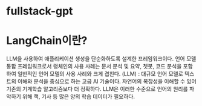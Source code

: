 # fullstack-gpt

# LangChain이란?
LLM을 사용하여 애플리케이션 생성을 단순화하도록 설계한 프레임워크이다.
언어 모델 통합 프레임워크로서 랭체인의 사용 사례는 문서 분석 및 요약, 쳇봇, 코드 분석을 포함하여 일반적인 언어 모델의 사용 사례와 크게 겹친다.
(LLM) : 대규모 언어 모델로 텍스트의 이해와 분석을 중심으로 하는 고급 AI 기술이다. 자연어의 복잡성을 이해할 수 있어 기존의 기계학습 알고리즘보다 더 정확하다. LLM은 이러한 수준으로 언어의 원리를 파악하기 위해 책, 기사 등 많은 양의 학습 데이터가 필요하다.
